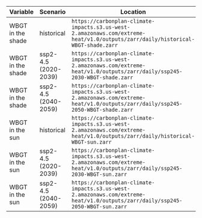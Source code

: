 | Variable          | Scenario             | Location                                                                                                                         |
| ----------------- | -------------------- | -------------------------------------------------------------------------------------------------------------------------------- |
| WBGT in the shade | historical           | `https://carbonplan-climate-impacts.s3.us-west-2.amazonaws.com/extreme-heat/v1.0/outputs/zarr/daily/historical-WBGT-shade.zarr`  |
| WBGT in the shade | ssp2-4.5 (2020-2039) | `https://carbonplan-climate-impacts.s3.us-west-2.amazonaws.com/extreme-heat/v1.0/outputs/zarr/daily/ssp245-2030-WBGT-shade.zarr` |
| WBGT in the shade | ssp2-4.5 (2040-2059) | `https://carbonplan-climate-impacts.s3.us-west-2.amazonaws.com/extreme-heat/v1.0/outputs/zarr/daily/ssp245-2050-WBGT-shade.zarr` |
| WBGT in the sun   | historical           | `https://carbonplan-climate-impacts.s3.us-west-2.amazonaws.com/extreme-heat/v1.0/outputs/zarr/daily/historical-WBGT-sun.zarr`    |
| WBGT in the sun   | ssp2-4.5 (2020-2039) | `https://carbonplan-climate-impacts.s3.us-west-2.amazonaws.com/extreme-heat/v1.0/outputs/zarr/daily/ssp245-2030-WBGT-sun.zarr`   |
| WBGT in the sun   | ssp2-4.5 (2040-2059) | `https://carbonplan-climate-impacts.s3.us-west-2.amazonaws.com/extreme-heat/v1.0/outputs/zarr/daily/ssp245-2050-WBGT-sun.zarr`   |
